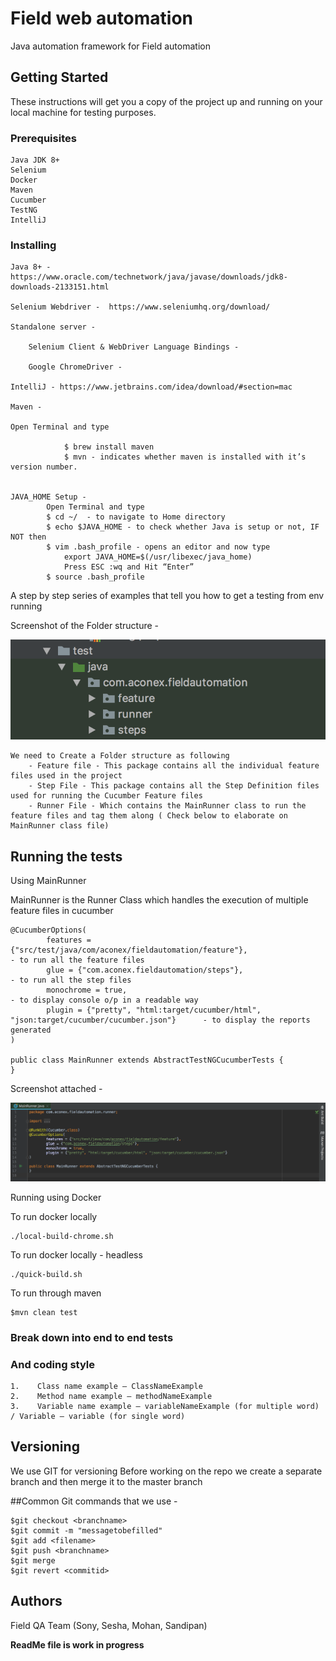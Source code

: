 # Field web automation

Java automation framework for Field automation

## Getting Started

These instructions will get you a copy of the project up and running on your local machine for testing purposes. 

### Prerequisites
```
Java JDK 8+ 
Selenium
Docker 
Maven
Cucumber
TestNG
IntelliJ
```

### Installing
```
Java 8+ - https://www.oracle.com/technetwork/java/javase/downloads/jdk8-downloads-2133151.html

Selenium Webdriver -  https://www.seleniumhq.org/download/ 

Standalone server -

    Selenium Client & WebDriver Language Bindings - 
    
	Google ChromeDriver - 
	
IntelliJ - https://www.jetbrains.com/idea/download/#section=mac 

Maven - 

Open Terminal and type 

            $ brew install maven
            $ mvn - indicates whether maven is installed with it’s version number.		


JAVA_HOME Setup - 
		Open Terminal and type 
		$ cd ~/  - to navigate to Home directory
		$ echo $JAVA_HOME - to check whether Java is setup or not, IF NOT then
		$ vim .bash_profile - opens an editor and now type
			export JAVA_HOME=$(/usr/libexec/java_home)
			Press ESC :wq and Hit “Enter”
		$ source .bash_profile
```		
A step by step series of examples that tell you how to get a testing from env running

Screenshot of the Folder structure - 

![](images/FolderStructure.png)



```
We need to Create a Folder structure as following
	- Feature file - This package contains all the individual feature files used in the project
	- Step File - This package contains all the Step Definition files used for running the Cucumber Feature files 
	- Runner File - Which contains the MainRunner class to run the feature files and tag them along ( Check below to elaborate on MainRunner class file) 
```


## Running the tests

Using MainRunner 

MainRunner is the Runner Class which handles the execution of multiple feature files in cucumber

```
@CucumberOptions(
        features = {"src/test/java/com/aconex/fieldautomation/feature"},                            - to run all the feature files
        glue = {"com.aconex.fieldautomation/steps"},                      							- to run all the step files
        monochrome = true,														                    - to display console o/p in a readable way
        plugin = {"pretty", "html:target/cucumber/html", "json:target/cucumber/cucumber.json"}      - to display the reports generated 
)

public class MainRunner extends AbstractTestNGCucumberTests {
}
```
Screenshot attached - 

![](images/Mainrunner.png)

Running using Docker


To run docker locally


```
./local-build-chrome.sh

```


To run docker locally - headless


```
./quick-build.sh

```

To run through maven 

```
$mvn clean test
```
### Break down into end to end tests


### And coding style


```
1.    Class name example – ClassNameExample
2.    Method name example – methodNameExample
3.    Variable name example – variableNameExample (for multiple word) / Variable – variable (for single word)
```

## Versioning

We use GIT for versioning 
Before working on the repo we create a separate branch and then merge it to the master branch

##Common Git commands that we use -
```
$git checkout <branchname> 
$git commit -m "messagetobefilled"
$git add <filename>
$git push <branchname>
$git merge 
$git revert <commitid> 
```
## Authors

Field QA Team (Sony, Sesha, Mohan, Sandipan)  

**ReadMe file is work in progress** 